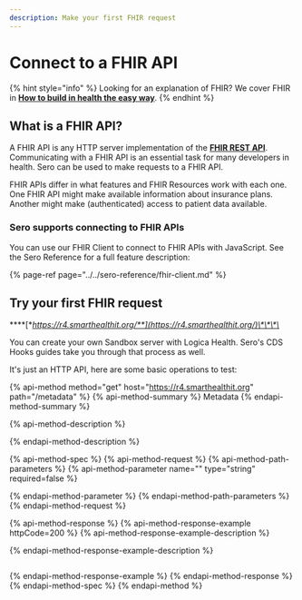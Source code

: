 ```yaml
---
description: Make your first FHIR request
---
```


# Connect to a FHIR API

{% hint style="info" %}
Looking for an explanation of FHIR? We cover FHIR in [**How to build in health the easy way**](../../book/how-to-build-in-health/fhir.md#what-is-fhir).
{% endhint %}

## What is a FHIR API?

A FHIR API is any HTTP server implementation of the [**FHIR REST API**](https://www.hl7.org/fhir/http.html). Communicating with a FHIR API is an essential task for many developers in health. Sero can be used to make requests to a FHIR API.

FHIR APIs differ in what features and FHIR Resources work with each one. One FHIR API might make available information about insurance plans. Another might make \(authenticated\) access to patient data available.

### Sero supports connecting to FHIR APIs

You can use our FHIR Client to connect to FHIR APIs with JavaScript. See the Sero Reference for a full feature description:

{% page-ref page="../../sero-reference/fhir-client.md" %}

## Try your first FHIR request

\*\*\*\*[**https://r4.smarthealthit.org/**](https://r4.smarthealthit.org/)\*\*\*\*

You can create your own Sandbox server with Logica Health. Sero's CDS Hooks guides take you through that process as well.

It's just an HTTP API, here are some basic operations to test:

{% api-method method="get" host="https://r4.smarthealthit.org" path="/metadata" %}
{% api-method-summary %}
Metadata
{% endapi-method-summary %}

{% api-method-description %}

{% endapi-method-description %}

{% api-method-spec %}
{% api-method-request %}
{% api-method-path-parameters %}
{% api-method-parameter name="" type="string" required=false %}

{% endapi-method-parameter %}
{% endapi-method-path-parameters %}
{% endapi-method-request %}

{% api-method-response %}
{% api-method-response-example httpCode=200 %}
{% api-method-response-example-description %}

{% endapi-method-response-example-description %}

```

```
{% endapi-method-response-example %}
{% endapi-method-response %}
{% endapi-method-spec %}
{% endapi-method %}

## 

